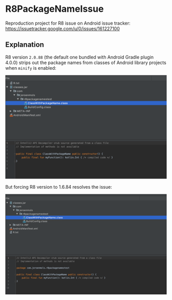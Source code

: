 # R8PackageNameIssue
Reproduction project for R8 issue on Android issue tracker: https://issuetracker.google.com/u/0/issues/161227100

## Explanation
R8 version `2.0.88` (the default one bundled with Android Gradle plugin 4.0.0) strips out the package names from classes of Android library projects when `minify` is enabled:

![R8 2.0.88 strips out packages names](r8-2.0.88.png)

But forcing R8 version to 1.6.84 resolves the issue:

![R8 1.6.84 keeps packages names](r8-1.6.84.png)
